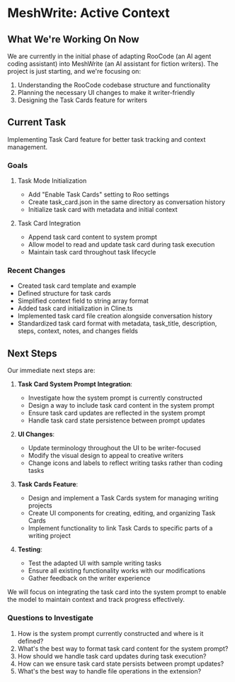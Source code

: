 # MeshWrite: Active Context

## What We're Working On Now

We are currently in the initial phase of adapting RooCode (an AI agent coding assistant) into MeshWrite (an AI assistant for fiction writers). The project is just starting, and we're focusing on:

1. Understanding the RooCode codebase structure and functionality
2. Planning the necessary UI changes to make it writer-friendly
3. Designing the Task Cards feature for writers

## Current Task

Implementing Task Card feature for better task tracking and context management.

### Goals

1. Task Mode Initialization

    - Add "Enable Task Cards" setting to Roo settings
    - Create task_card.json in the same directory as conversation history
    - Initialize task card with metadata and initial context

2. Task Card Integration
    - Append task card content to system prompt
    - Allow model to read and update task card during task execution
    - Maintain task card throughout task lifecycle

### Recent Changes

- Created task card template and example
- Defined structure for task cards
- Simplified context field to string array format
- Added task card initialization in Cline.ts
- Implemented task card file creation alongside conversation history
- Standardized task card format with metadata, task_title, description, steps, context, notes, and changes fields

## Next Steps

Our immediate next steps are:

1. **Task Card System Prompt Integration**:

    - Investigate how the system prompt is currently constructed
    - Design a way to include task card content in the system prompt
    - Ensure task card updates are reflected in the system prompt
    - Handle task card state persistence between prompt updates

2. **UI Changes**:

    - Update terminology throughout the UI to be writer-focused
    - Modify the visual design to appeal to creative writers
    - Change icons and labels to reflect writing tasks rather than coding tasks

3. **Task Cards Feature**:

    - Design and implement a Task Cards system for managing writing projects
    - Create UI components for creating, editing, and organizing Task Cards
    - Implement functionality to link Task Cards to specific parts of a writing project

4. **Testing**:
    - Test the adapted UI with sample writing tasks
    - Ensure all existing functionality works with our modifications
    - Gather feedback on the writer experience

We will focus on integrating the task card into the system prompt to enable the model to maintain context and track progress effectively.

### Questions to Investigate

1. How is the system prompt currently constructed and where is it defined?
2. What's the best way to format task card content for the system prompt?
3. How should we handle task card updates during task execution?
4. How can we ensure task card state persists between prompt updates?
5. What's the best way to handle file operations in the extension?
